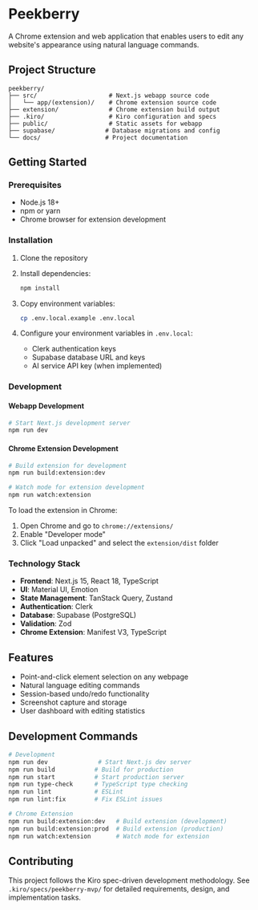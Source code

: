 # Peekberry

A Chrome extension and web application that enables users to edit any website's appearance using natural language commands.

## Project Structure

```
peekberry/
├── src/                    # Next.js webapp source code
│   └── app/(extension)/    # Chrome extension source code
├── extension/              # Chrome extension build output
├── .kiro/                  # Kiro configuration and specs
├── public/                 # Static assets for webapp
├── supabase/              # Database migrations and config
└── docs/                  # Project documentation
```

## Getting Started

### Prerequisites

- Node.js 18+
- npm or yarn
- Chrome browser for extension development

### Installation

1. Clone the repository
2. Install dependencies:

   ```bash
   npm install
   ```

3. Copy environment variables:

   ```bash
   cp .env.local.example .env.local
   ```

4. Configure your environment variables in `.env.local`:
   - Clerk authentication keys
   - Supabase database URL and keys
   - AI service API key (when implemented)

### Development

#### Webapp Development

```bash
# Start Next.js development server
npm run dev
```

#### Chrome Extension Development

```bash
# Build extension for development
npm run build:extension:dev

# Watch mode for extension development
npm run watch:extension
```

To load the extension in Chrome:

1. Open Chrome and go to `chrome://extensions/`
2. Enable "Developer mode"
3. Click "Load unpacked" and select the `extension/dist` folder

### Technology Stack

- **Frontend**: Next.js 15, React 18, TypeScript
- **UI**: Material UI, Emotion
- **State Management**: TanStack Query, Zustand
- **Authentication**: Clerk
- **Database**: Supabase (PostgreSQL)
- **Validation**: Zod
- **Chrome Extension**: Manifest V3, TypeScript

## Features

- Point-and-click element selection on any webpage
- Natural language editing commands
- Session-based undo/redo functionality
- Screenshot capture and storage
- User dashboard with editing statistics

## Development Commands

```bash
# Development
npm run dev              # Start Next.js dev server
npm run build           # Build for production
npm run start           # Start production server
npm run type-check      # TypeScript type checking
npm run lint            # ESLint
npm run lint:fix        # Fix ESLint issues

# Chrome Extension
npm run build:extension:dev   # Build extension (development)
npm run build:extension:prod  # Build extension (production)
npm run watch:extension       # Watch mode for extension
```

## Contributing

This project follows the Kiro spec-driven development methodology. See `.kiro/specs/peekberry-mvp/` for detailed requirements, design, and implementation tasks.

